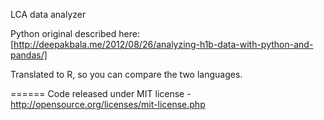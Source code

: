 LCA data analyzer

Python original described here: [http://deepakbala.me/2012/08/26/analyzing-h1b-data-with-python-and-pandas/]

Translated to R, so you can compare the two languages.

======
Code released under MIT license - http://opensource.org/licenses/mit-license.php
